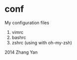 conf
====

My configuration files

1. vimrc
2. bashrc
3. zshrc (using with oh-my-zsh)

2014 Zhang Yan
